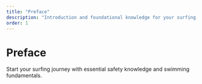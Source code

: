 ```yaml
---
title: "Preface"
description: "Introduction and foundational knowledge for your surfing journey"
order: 1
---
```


# Preface

Start your surfing journey with essential safety knowledge and swimming fundamentals.

